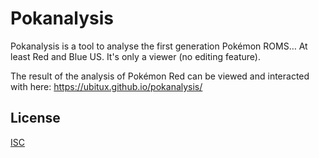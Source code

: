 # Pokanalysis

Pokanalysis is a tool to analyse the first generation Pokémon ROMS… At least
Red and Blue US. It's only a viewer (no editing feature).

The result of the analysis of Pokémon Red can be viewed and interacted with
here: https://ubitux.github.io/pokanalysis/

## License

[ISC](https://www.isc.org/licenses/)
